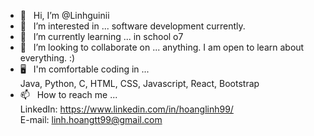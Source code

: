 <!---
Linhguinii/Linhguinii is a ✨ special ✨ repository because its `README.md` (this file) appears on your GitHub profile.
You can click the Preview link to take a look at your changes.
--->

- 👋 &nbsp; Hi, I’m @Linhguinii
- 👀 &nbsp; I’m interested in ...
software development currently.
- 🌱 &nbsp; I’m currently learning ...
in school o7
- 💞️ &nbsp; I’m looking to collaborate on ...
anything. I am open to learn about everything. :)
- 🖥️ &nbsp; I'm comfortable coding in ... \
Java, Python, C, HTML, CSS, Javascript, React, Bootstrap
- 📫 &nbsp; How to reach me ...\
LinkedIn: https://www.linkedin.com/in/hoanglinh99/ \
E-mail: linh.hoangtt99@gmail.com

